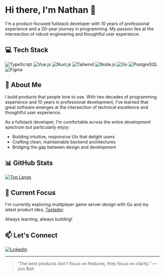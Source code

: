 # Hi there, I'm Nathan 👋

I'm a product-focused fullstack developer with 10 years of professional experience and a 20-year journey in programming. My passion lies at the intersection of robust engineering and thoughtful user experience.

## 💻 Tech Stack
![TypeScript](https://img.shields.io/badge/TypeScript-007ACC?style=for-the-badge&logo=typescript&logoColor=white)
![Vue.js](https://img.shields.io/badge/Vue.js-4FC08D?style=for-the-badge&logo=vuedotjs&logoColor=white)
![Nuxt.js](https://img.shields.io/badge/Nuxt.js-00DC82?style=for-the-badge&logo=nuxtdotjs&logoColor=white)
![Tailwind](https://img.shields.io/badge/Tailwind_CSS-38B2AC?style=for-the-badge&logo=tailwind-css&logoColor=white)
![Node.js](https://img.shields.io/badge/Node.js-339933?style=for-the-badge&logo=nodedotjs&logoColor=white)
![Go](https://img.shields.io/badge/Go-00ADD8?style=for-the-badge&logo=go&logoColor=white)
![PostgreSQL](https://img.shields.io/badge/PostgreSQL-316192?style=for-the-badge&logo=postgresql&logoColor=white)
![Figma](https://img.shields.io/badge/Figma-F24E1E?style=for-the-badge&logo=figma&logoColor=white)

## 🚀 About Me

I build products that people love to use. With two decades of programming experience and 10 years in professional development, I've learned that great software emerges at the intersection of technical excellence and thoughtful user experience.

As a fullstack developer, I'm comfortable across the entire development spectrum but particularly enjoy:
- Building intuitive, responsive UIs that delight users
- Crafting clean, maintainable backend architectures
- Bridging the gap between design and development

## 📊 GitHub Stats

[![Top Langs](https://github-readme-stats.vercel.app/api/top-langs/?username=nddr&layout=compact&theme=dracula)](https://github.com/nddr/github-readme-stats)

## 🔭 Current Focus

I'm currently exploring multiplayer game server design with Go and my latest product idea, [Tastador](https://tastador.com/).

Always learning, always building!

## 📫 Let's Connect

[![LinkedIn](https://img.shields.io/badge/LinkedIn-0077B5?style=for-the-badge&logo=linkedin&logoColor=white)](https://linkedin.com/in/nddr)

---

> "The best products don't focus on features, they focus on clarity." — Jon Bolt
